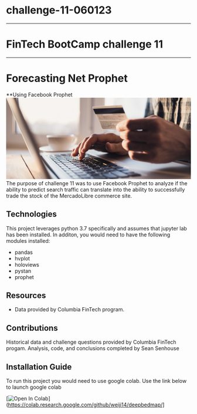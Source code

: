 # challenge-11-060123
---
# FinTech BootCamp challenge 11
---
# Forecasting Net Prophet
**Using Facebook Prophet
![image from the fintech challenge 11](/images/11-4-challenge-image.png)
The purpose of challenge 11 was to use Facebook Prophet to analyze if the ability to predict search traffic can translate into the ability to successfully trade the stock of the MercadoLibre commerce site.

## Technologies
This project leverages python 3.7 specifically and assumes that jupyter lab has been installed. In additon, you would need to have the following modules installed:

* pandas
* hvplot
* holoviews
* pystan
* prophet

## Resources
* Data provided by Columbia FinTech program.

## Contributions 

Historical data and challenge questions provided by Columbia FinTech progam.
Analysis, code, and conclusions completed by Sean Senhouse

## Installation Guide
To run this project you would need to use google colab. Use the link below to launch google colab

[![Open In Colab](https://colab.research.google.com/assets/colab-badge.svg)](https://colab.research.google.com/github/weiji14/deepbedmap/]




